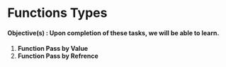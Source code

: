 # Functions Types
#### **Objective(s) : Upon completion of these tasks, we will be able to learn.**

1.	**Function Pass by Value**
2.	**Function Pass by Refrence**

